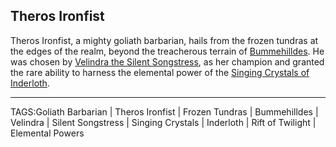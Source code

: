 ## Theros Ironfist

Theros Ironfist, a mighty goliath barbarian, hails from the frozen tundras at the edges of the realm, beyond the treacherous terrain of [Bummehilldes](../Places/Bummehilldes.md). He was chosen by [Velindra the Silent Songstress](../Gods/Velindra%20the%20Silent%20Songstress.md), as her champion and granted the rare ability to harness the elemental power of the [Singing Crystals of Inderloth](../Places/Singing%20Crystals%20of%20Inderloth.md). 


---

TAGS:Goliath Barbarian | Theros Ironfist | Frozen Tundras | Bummehilldes | Velindra | Silent Songstress | Singing Crystals | Inderloth | Rift of Twilight | Elemental Powers
